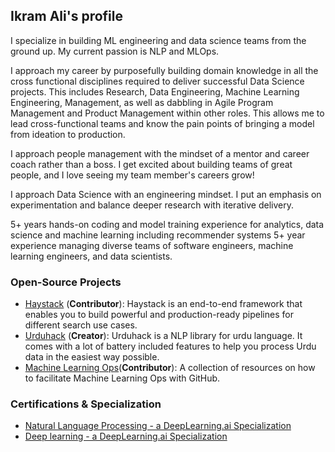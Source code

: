 ## Ikram Ali's profile

I specialize in building ML engineering and data science teams from the ground up. My current passion is NLP and MLOps.

I approach my career by purposefully building domain knowledge in all the cross functional disciplines required to deliver successful Data Science projects. This includes Research, Data Engineering, Machine Learning Engineering, Management, as well as dabbling in Agile Program Management and Product Management within other roles. This allows me to lead cross-functional teams and know the pain points of bringing a model from ideation to production.

I approach people management with the mindset of a mentor and career coach rather than a boss. I get excited about building teams of great people, and I love seeing my team member's careers grow!

I approach Data Science with an engineering mindset. I put an emphasis on experimentation and balance deeper research with iterative delivery.

5+ years hands-on coding and model training experience for analytics, data science and machine learning including recommender systems 5+ year experience managing diverse teams of software engineers, machine learning engineers, and data scientists.


### Open-Source Projects

- [Haystack](https://github.com/deepset-ai/haystack) (**Contributor**): Haystack is an end-to-end framework that enables you to build powerful and production-ready pipelines for different search use cases.
- [Urduhack](https://github.com/urduhack/urduhack) (**Creator**): Urduhack is a NLP library for urdu language. It comes with a lot of battery included features to help you process Urdu data in the easiest way possible.
- [Machine Learning Ops](https://mlops-github.com/)(**Contributor**): A collection of resources on how to facilitate Machine Learning Ops with GitHub.

### Certifications & Specialization

- [ Natural Language Processing - a DeepLearning.ai Specialization](https://www.coursera.org/account/accomplishments/specialization/certificate/KR56PWKASG88)
- [ Deep learning - a DeepLearning.ai Specialization](https://www.coursera.org/account/accomplishments/specialization/certificate/7TRBVG7U5M3A)
